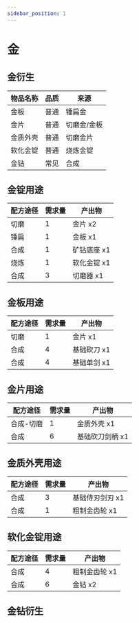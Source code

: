 ```yaml
---
sidebar_position: 1
---
```


# 金

金衍生
---

| 物品名称 | 品质 | 来源 |
| - | - | - |
| 金板 | 普通 | 锤扁金 |
| 金片 | 普通 | 切磨金/金板 |
| 金质外壳 | 普通 | 切磨金片 |
| 软化金锭 | 普通 | 烧炼金锭 |
| 金钻 | 常见 | 合成 |

金锭用途
---

| 配方途径 | 需求量 | 产出物 |
| - | - | - |
| 切磨 | 1 | 金片 x2 |
| 锤扁 | 1 | 金板 x1 |
| 合成 | 1 | 矿钻底座 x1 |
| 烧炼 | 1 | 软化金锭 x1 |
| 合成 | 3 | 切磨器 x1 |

金板用途
---

| 配方途径 | 需求量 | 产出物 |
| - | - | - |
| 切磨 | 1 | 金片 x1 |
| 合成 | 4 | 基础砍刀 x1 |
| 合成 | 4 | 基础单剑 x1 |

金片用途
---

| 配方途径 | 需求量 | 产出物 |
| - | - | - |
| 合成-切磨 | 1 | 金质外壳 x1 |
| 合成 | 6 | 基础砍刀剑柄 x1 |


金质外壳用途
---

| 配方途径 | 需求量 | 产出物 |
| - | - | - |
| 合成 | 3 | 基础侍刃剑刃 x1 |
| 合成 | 1 | 粗制金齿轮 x1 |

软化金锭用途
---

| 配方途径 | 需求量 | 产出物 |
| - | - | - |
| 合成 | 4 | 粗制金齿轮 x1 |
| 合成 | 6 | 金钻 x2 |

金钻衍生
---

<!-- * [跳转](/materials/golden_diamond) -->